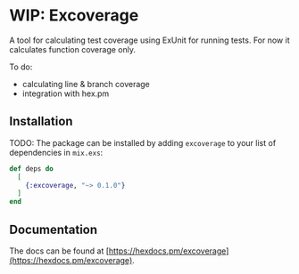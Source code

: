 # WIP: Excoverage

A tool for calculating test coverage using ExUnit for running tests.
For now it calculates function coverage only.

To do:

  - calculating line & branch coverage
  - integration with hex.pm

## Installation

TODO:
The package can be installed by adding `excoverage` to your list of dependencies in `mix.exs`:

```elixir
def deps do
  [
    {:excoverage, "~> 0.1.0"}
  ]
end
```

## Documentation

The docs can be found at [https://hexdocs.pm/excoverage](https://hexdocs.pm/excoverage).

